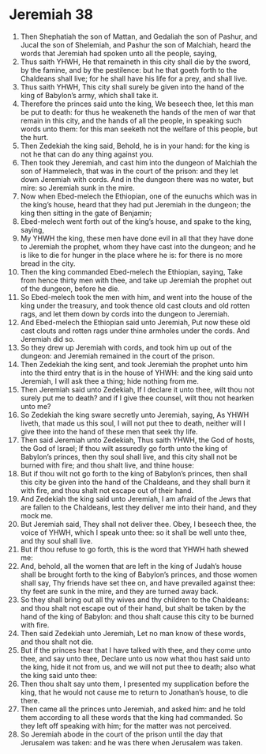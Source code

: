 ﻿# Jeremiah 38
1. Then Shephatiah the son of Mattan, and Gedaliah the son of Pashur, and Jucal the son of Shelemiah, and Pashur the son of Malchiah, heard the words that Jeremiah had spoken unto all the people, saying, 
2. Thus saith YHWH, He that remaineth in this city shall die by the sword, by the famine, and by the pestilence: but he that goeth forth to the Chaldeans shall live; for he shall have his life for a prey, and shall live. 
3. Thus saith YHWH, This city shall surely be given into the hand of the king of Babylon’s army, which shall take it. 
4. Therefore the princes said unto the king, We beseech thee, let this man be put to death: for thus he weakeneth the hands of the men of war that remain in this city, and the hands of all the people, in speaking such words unto them: for this man seeketh not the welfare of this people, but the hurt. 
5. Then Zedekiah the king said, Behold, he is in your hand: for the king is not he that can do any thing against you. 
6. Then took they Jeremiah, and cast him into the dungeon of Malchiah the son of Hammelech, that was in the court of the prison: and they let down Jeremiah with cords. And in the dungeon there was no water, but mire: so Jeremiah sunk in the mire. 
7.  Now when Ebed-melech the Ethiopian, one of the eunuchs which was in the king’s house, heard that they had put Jeremiah in the dungeon; the king then sitting in the gate of Benjamin; 
8. Ebed-melech went forth out of the king’s house, and spake to the king, saying, 
9. My YHWH the king, these men have done evil in all that they have done to Jeremiah the prophet, whom they have cast into the dungeon; and he is like to die for hunger in the place where he is: for there is no more bread in the city. 
10. Then the king commanded Ebed-melech the Ethiopian, saying, Take from hence thirty men with thee, and take up Jeremiah the prophet out of the dungeon, before he die. 
11. So Ebed-melech took the men with him, and went into the house of the king under the treasury, and took thence old cast clouts and old rotten rags, and let them down by cords into the dungeon to Jeremiah. 
12. And Ebed-melech the Ethiopian said unto Jeremiah, Put now these old cast clouts and rotten rags under thine armholes under the cords. And Jeremiah did so. 
13. So they drew up Jeremiah with cords, and took him up out of the dungeon: and Jeremiah remained in the court of the prison. 
14.  Then Zedekiah the king sent, and took Jeremiah the prophet unto him into the third entry that is in the house of YHWH: and the king said unto Jeremiah, I will ask thee a thing; hide nothing from me. 
15. Then Jeremiah said unto Zedekiah, If I declare it unto thee, wilt thou not surely put me to death? and if I give thee counsel, wilt thou not hearken unto me? 
16. So Zedekiah the king sware secretly unto Jeremiah, saying, As YHWH liveth, that made us this soul, I will not put thee to death, neither will I give thee into the hand of these men that seek thy life. 
17. Then said Jeremiah unto Zedekiah, Thus saith YHWH, the God of hosts, the God of Israel; If thou wilt assuredly go forth unto the king of Babylon’s princes, then thy soul shall live, and this city shall not be burned with fire; and thou shalt live, and thine house: 
18. But if thou wilt not go forth to the king of Babylon’s princes, then shall this city be given into the hand of the Chaldeans, and they shall burn it with fire, and thou shalt not escape out of their hand. 
19. And Zedekiah the king said unto Jeremiah, I am afraid of the Jews that are fallen to the Chaldeans, lest they deliver me into their hand, and they mock me. 
20. But Jeremiah said, They shall not deliver thee. Obey, I beseech thee, the voice of YHWH, which I speak unto thee: so it shall be well unto thee, and thy soul shall live. 
21. But if thou refuse to go forth, this is the word that YHWH hath shewed me: 
22. And, behold, all the women that are left in the king of Judah’s house shall be brought forth to the king of Babylon’s princes, and those women shall say, Thy friends have set thee on, and have prevailed against thee: thy feet are sunk in the mire, and they are turned away back. 
23. So they shall bring out all thy wives and thy children to the Chaldeans: and thou shalt not escape out of their hand, but shalt be taken by the hand of the king of Babylon: and thou shalt cause this city to be burned with fire. 
24.  Then said Zedekiah unto Jeremiah, Let no man know of these words, and thou shalt not die. 
25. But if the princes hear that I have talked with thee, and they come unto thee, and say unto thee, Declare unto us now what thou hast said unto the king, hide it not from us, and we will not put thee to death; also what the king said unto thee: 
26. Then thou shalt say unto them, I presented my supplication before the king, that he would not cause me to return to Jonathan’s house, to die there. 
27. Then came all the princes unto Jeremiah, and asked him: and he told them according to all these words that the king had commanded. So they left off speaking with him; for the matter was not perceived. 
28. So Jeremiah abode in the court of the prison until the day that Jerusalem was taken: and he was there when Jerusalem was taken. 
